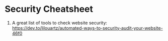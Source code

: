 # Security Cheatsheet

1. A great list of tools to check website security: https://dev.to/lilouartz/automated-ways-to-security-audit-your-website-46f0
